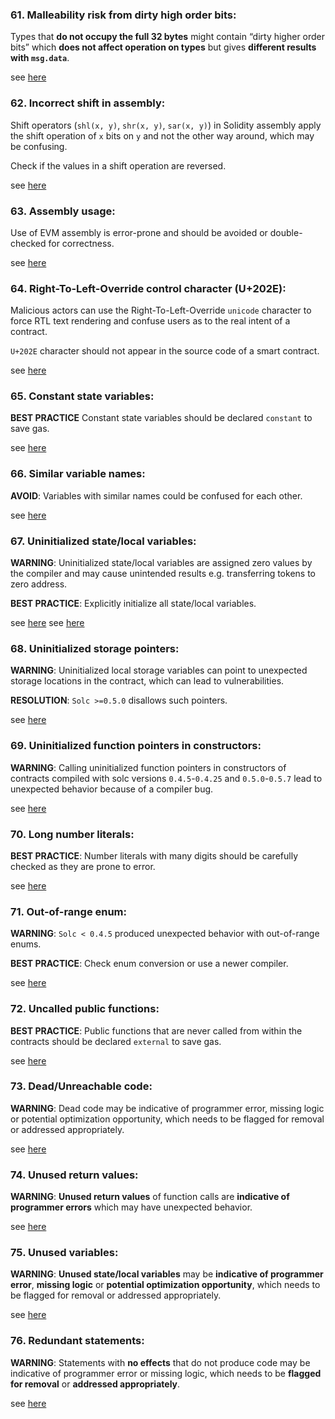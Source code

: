 ### 61. Malleability risk from dirty high order bits:

Types that **do not occupy the full 32 bytes** might contain “dirty higher order bits” which **does not affect operation on types** but gives **different results with `msg.data`**.

see [here](https://docs.soliditylang.org/en/v0.8.1/security-considerations.html#minor-details)


### 62. Incorrect shift in assembly:

Shift operators (`shl(x, y)`, `shr(x, y)`, `sar(x, y)`) in Solidity assembly apply the shift operation of `x` bits on `y` and not the other way around, which may be confusing.

Check if the values in a shift operation are reversed.

see [here](https://github.com/crytic/slither/wiki/Detector-Documentation#incorrect-shift-in-assembly)

### 63. Assembly usage:

Use of EVM assembly is error-prone and should be avoided or double-checked for correctness.

see [here](https://github.com/crytic/slither/wiki/Detector-Documentation#assembly-usage)

### 64. Right-To-Left-Override control character (U+202E):

Malicious actors can use the Right-To-Left-Override `unicode` character to force RTL text rendering and confuse users as to the real intent of a contract.

`U+202E` character should not appear in the source code of a smart contract.

see [here](https://swcregistry.io/docs/SWC-130)

### 65. Constant state variables:

**BEST PRACTICE** Constant state variables should be declared `constant` to save gas.

see [here]()

### 66. Similar variable names:

**AVOID**: Variables with similar names could be confused for each other.

see [here](https://github.com/crytic/slither/wiki/Detector-Documentation#state-variables-that-could-be-declared-constant)

### 67. Uninitialized state/local variables:

**WARNING**: Uninitialized state/local variables are assigned zero values by the compiler and may cause unintended results e.g. transferring tokens to zero address.

**BEST PRACTICE**: Explicitly initialize all state/local variables.

see [here](https://github.com/crytic/slither/wiki/Detector-Documentation#uninitialized-state-variables)
see [here](https://github.com/crytic/slither/wiki/Detector-Documentation#uninitialized-local-variables)

### 68. Uninitialized storage pointers:

**WARNING**: Uninitialized local storage variables can point to unexpected storage locations in the contract, which can lead to vulnerabilities.

**RESOLUTION**: `Solc >=0.5.0` disallows such pointers.

see [here](https://swcregistry.io/docs/SWC-109)

### 69. Uninitialized function pointers in constructors:

**WARNING**: Calling uninitialized function pointers in constructors of contracts compiled with solc versions `0.4.5`-`0.4.25` and `0.5.0`-`0.5.7` lead to unexpected behavior because of a compiler bug.

see [here](https://github.com/crytic/slither/wiki/Detector-Documentation#uninitialized-function-pointers-in-constructors)

### 70. Long number literals:

**BEST PRACTICE**: Number literals with many digits should be carefully checked as they are prone to error.

see [here]()

### 71. Out-of-range enum:

**WARNING**: `Solc < 0.4.5` produced unexpected behavior with out-of-range enums.

**BEST PRACTICE**: Check enum conversion or use a newer compiler.

see [here](https://github.com/crytic/slither/wiki/Detector-Documentation#too-many-digits)

### 72. Uncalled public functions:

**BEST PRACTICE**: Public functions that are never called from within the contracts should be declared `external` to save gas.

see [here](https://github.com/crytic/slither/wiki/Detector-Documentation#public-function-that-could-be-declared-external)

### 73. Dead/Unreachable code:

**WARNING**: Dead code may be indicative of programmer error, missing logic or potential optimization opportunity, which needs to be flagged for removal or addressed appropriately.

see [here](https://en.wikipedia.org/wiki/Dead_code)

### 74. Unused return values:

**WARNING**: **Unused return values** of function calls are **indicative of programmer errors** which may have unexpected behavior.

see [here](https://github.com/crytic/slither/wiki/Detector-Documentation#unused-return)

### 75. Unused variables:

**WARNING**: **Unused state/local variables** may be **indicative of programmer error**, **missing logic** or **potential optimization opportunity**, which needs to be flagged for removal or addressed appropriately.

see [here](https://swcregistry.io/docs/SWC-131)

### 76. Redundant statements:

**WARNING**: Statements with **no effects** that do not produce code may be indicative of programmer error or missing logic, which needs to be **flagged for removal** or **addressed appropriately**.

see [here](https://swcregistry.io/docs/SWC-135)

